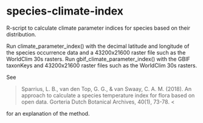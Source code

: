 # species-climate-index
R-script to calculate climate parameter indices for species based on their distribution.

Run climate_parameter_index() with the decimal latitude and longitude of the species occurrence data and a 43200x21600 raster file such as the WorldClim 30s rasters.
Run gbif_climate_parameter_index() with the GBIF taxonKeys and 43200x21600 raster files such as the WorldClim 30s rasters.

See 

> Sparrius, L. B., van den Top, G. G., & van Swaay, C. A. M. (2018). An approach to calculate a species temperature index for flora based on open data. Gorteria Dutch Botanical Archives, 40(1), 73-78. <

for an explanation of the method.
